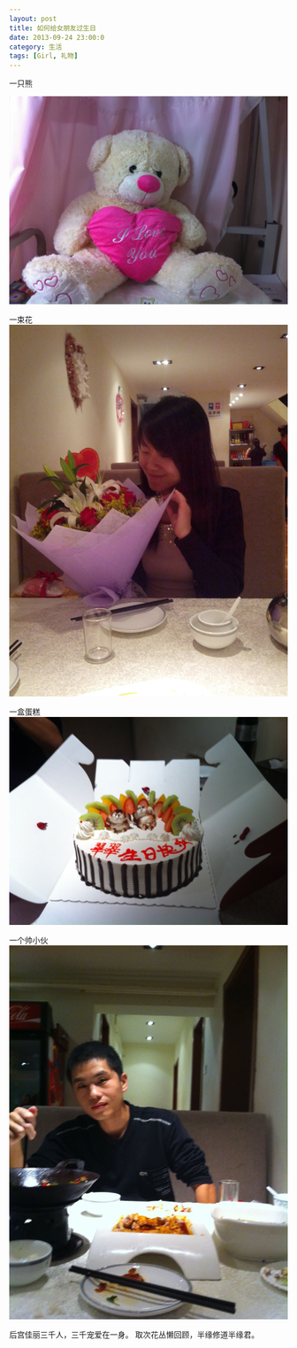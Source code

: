 ```yaml
---
layout: post
title: 如何给女朋友过生日
date: 2013-09-24 23:00:0
category: 生活
tags: [Girl, 礼物]
---
```


一只熊

<!--more-->
![](/images/2013-09-24-the-bear.jpg)

一束花
![](/images/2013-09-24-the-flowers.jpg)

一盒蛋糕
![](/images/2013-09-24-the-cake.jpg)

一个帅小伙
![](/images/2013-09-24-the-boy.jpg)

后宫佳丽三千人，三千宠爱在一身。
取次花丛懒回顾，半缘修道半缘君。
